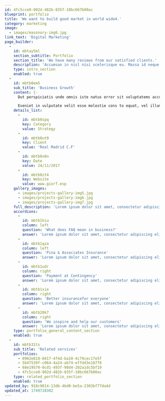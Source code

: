 ```yaml
---
id: 4fc5cce0-902d-482b-835f-10bc667b00ac
blueprint: portfolio
title: 'We want to build good market in world wide4.'
category: marketing
image:
  - images/masonary-img6.jpg
link_text: 'Digital Marketing'
page_builder:
  -
    id: mbtay5ml
    section_subtitle: Portfolio
    section_title: 'We have many reviews from our satisfied clients.'
    description: 'Accumsan in nisl nisi scelerisque eu. Massa id neque aliquam vestibulum morbi blandit cursus. Molestie ac feugiat sed lectus vestibulum mattis ullamcorper velit. Lacus suspendisse faucibus interdum posuere lorem ipsum dolor.'
    type: intro_section
    enabled: true
  -
    id: mbtb0em5
    sub_title: 'Business Growth'
    content: |-
      Dut perspiciatis unde omnis iste natus error sit voluptatems accusantium doloremqu laudan tiums ut, totams se aperiam, eaque ipsa quae ab illo inventore veritatis et quasi architecto beatae duis autems vell eums iriure dolors in hendrerit saep.

      Eveniet in vulputate velit esse molestie cons to equat, vel illum dolore eu feugiat nulla facilisis seds eros sed et accumsan et iusto odio dignis sim.
    details_list:
      -
        id: mbtb0spq
        key: Category
        value: Strategy
      -
        id: mbtb0ut9
        key: Client
        value: 'Real Madrid C.F'
      -
        id: mbtb0x6n
        key: Date
        value: 24/11/2017
      -
        id: mbtb0zt4
        key: Website
        value: www.giorf.esp
    gallery_images:
      - images/projects-gallery-img5.jpg
      - images/projects-gallery-img6.jpg
      - images/projects-gallery-img7.jpg
    full_description: 'Lorem ipsum dolor sit amet, consectetur adipiscing elit, sed do eiusmod tempor incididunt ut labore et dolore magna aliqua. Pulvinar elementum integer enim neque volutpat ac tincidunt. Neque ornare aenean euismod elementum nisi. Pharetra convallis posuere morbi leo urna molestie. Scelerisque felis imperdiet proin fermentum. Malesuada pellentesque elit eget gravida cum sociis natoque. Morbi tempus iaculis urna id. Ultrices dui sapien eget mi proin. Nullam non nisi est sit amet. Tempor nec feugiat nisl pretium fusce id velit. Rutrum quisque non tellus orci ac auctor. Fringilla urna porttitor rhoncus dolor purus non enim. Tortor vitae purus faucibus ornare suspendisse sed nisi. Adipiscing tristique risus nec feugiat in fermentum posuere. Morbi non arcu risus quis varius quam quisque id. Amet nisl suscipit adipiscing bibendum.'
    accordions:
      -
        id: mbtb1hiu
        column: left
        question: 'What does FAQ mean in business?'
        answer: 'Lorem ipsum dolor sit amet, consectetur adipiscing elit, sed do eiusmod tempor incididunt ut labore et dolore magna aliqua. Malesuada pellentesque elit eget gravida cum.'
      -
        id: mbtb1qza
        column: left
        question: 'Pina & Associates Insurance'
        answer: 'Lorem ipsum dolor sit amet, consectetur adipiscing elit, sed do eiusmod tempor incididunt ut labore et dolore magna aliqua. Malesuada pellentesque elit eget gravida cum.'
      -
        id: mbtb1udr
        column: right
        question: 'Payment at Contingency'
        answer: 'Lorem ipsum dolor sit amet, consectetur adipiscing elit, sed do eiusmod tempor incididunt ut labore et dolore magna aliqua. Malesuada pellentesque elit eget gravida cum.'
      -
        id: mbtb1xie
        column: right
        question: 'Better insurancefor everyone'
        answer: 'Lorem ipsum dolor sit amet, consectetur adipiscing elit, sed do eiusmod tempor incididunt ut labore et dolore magna aliqua. Malesuada pellentesque elit eget gravida cum.'
      -
        id: mbtb20k7
        column: right
        question: 'We inspire and help our customers'
        answer: 'Lorem ipsum dolor sit amet, consectetur adipiscing elit, sed do eiusmod tempor incididunt ut labore et dolore magna aliqua. Malesuada pellentesque elit eget gravida cum.'
    type: portfolio_general_content_section
    enabled: true
  -
    id: mbtb31ts
    sub_title: 'Related services'
    portfolios:
      - 0962e818-8417-4f4d-ba10-4c79cec17e5f
      - 5b47539f-c064-4a24-ab74-effdd3e187f8
      - 68e19570-0cd1-493f-98d4-202a1dc5bf19
      - 4fc5cce0-902d-482b-835f-10bc667b00ac
    type: related_portfolio_section
    enabled: true
updated_by: 918c9014-13db-4bd0-be5a-2303bf77da4d
updated_at: 1749728382
---
```

